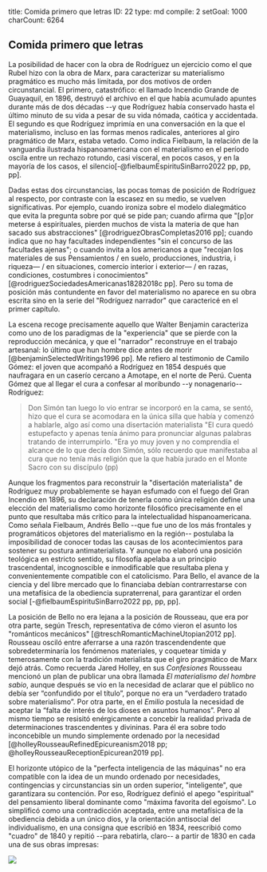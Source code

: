 title:          Comida primero que letras
ID:             22
type:           md
compile:        2
setGoal:        1000
charCount:      6264


## Comida primero que letras

La posibilidad de hacer con la obra de Rodríguez un ejercicio como el que Rubel hizo con la obra de Marx, para caracterizar su materialismo pragmático es mucho más limitada, por dos motivos de orden circunstancial. <!-- primero: hablar abiertamente de materialismo estaba mal visto --> El primero, catastrófico: el llamado Incendio Grande de Guayaquil, en 1896, destruyó el archivo en el que había acumulado apuntes durante más de dos décadas --y que Rodríguez había conservado hasta el último minuto de su vida a pesar de su vida nómada, caótica y accidentada. El segundo es que Rodríguez imprimía en una conversación en la que el materialismo, incluso en las  formas menos radicales, anteriores al giro pragmático de Marx, estaba vetado. Como indica Fielbaum, la relación de la vanguardia ilustrada hispanoamericana con el materialismo en el período oscila entre un rechazo rotundo, casi visceral, en pocos casos, y en la mayoría de los casos, el silencio[-@fielbaumEspirituSinBarro2022 pp, pp, pp]. <!-- mejorar glosa de Fielbaum -->

Dadas estas dos circunstancias, las pocas tomas de posición de Rodríguez al respecto, por contraste con la escasez en su medio, se vuelven significativas. Por ejemplo, cuando ironiza sobre el modelo dialegmático que evita la pregunta sobre por qué se pide pan; cuando afirma que "[p]or meterse á espirituales, pierden muchos de vista la materia de que han sacado sus abstracciones" [@rodriguezObrasCompletas2016 pp]; cuando indica que no hay facultades independientes "sin el concurso de las facultades ajenas"; o cuando invita a los americanos a que "recojan los materiales de sus Pensamientos / en suelo, producciones, industria, i riqueza— / en situaciones, comercio interior i exterior— / en razas, condiciones, costumbres i conocimientos" [@rodriguezSociedadesAmericanas18282018c pp]. Pero su toma de posición más contundente en favor del materialismo no aparece en su obra escrita sino en la serie del "Rodríguez narrador" que caractericé en el primer capítulo. 

La escena recoge precisamente aquello que Walter Benjamin caracteriza como uno de los paradigmas de la "experiencia" que se pierde con la reproducción mecánica,  y que el "narrador" reconstruye en el trabajo artesanal: lo último que hun hombre dice antes de morir [@benjaminSelectedWritings1996 pp]<!--glosar con más precisión y citas textuales-->. Me refiero al testimonio de Camilo Gómez: el joven que acompañó a Rodríguez en 1854 después que naufragara en un caserío cercano a Amotape, en el norte de Perú. Cuenta Gómez que al llegar el cura a confesar al moribundo --y nonagenario-- Rodríguez: 

>Don Simón tan luego lo vio entrar se incorporó en la cama, se sentó, hizo que el cura se acomodara en la única silla que había y comenzó a hablarle, algo así como una disertación materialista
"El cura quedó estupefacto y apenas tenía ánimo para pronunciar algunas palabras tratando de interrumpirlo.
"Era yo muy joven y no comprendía el alcance de lo que decía don Simón, sólo recuerdo que manifestaba al cura que no tenía más religión que la que había jurado en el Monte Sacro con su discípulo (pp)

Aunque los fragmentos para reconstruir la "disertación materialista" de Rodríguez muy probablemente se hayan esfumado con el fuego del Gran Incendio en 1896, su declaración de tenerla como única religión define una elección del materialismo como horizonte filosófico precisamente en el punto que resultaba más crítico para la intelectualidad hispanoamericana. Como señala Fielbaum, Andrés Bello --que fue uno de los más frontales y programáticos objetores del materialismo en la región-- postulaba la imposibilidad de conocer todas las causas de los acontecimientos para sostener su postura antimaterialista. Y aunque no elaboró una posición teológica en estricto sentido, su filosofía apelaba a un principio trascendental, incognoscible e inmodificable que resultaba plena y convenientemente compatible con el catolicismo. Para Bello, el avance de la ciencia y del libre mercado que lo financiaba debían contrarrestarse con una metafísica de la obediencia supraterrenal, para garantizar el orden social [-@fielbaumEspirituSinBarro2022 pp, pp, pp]. 

La posición de Bello no era lejana a la posición de Rousseau, que era por otra parte, según Tresch, representativa de cómo vieron el asunto los "románticos mecánicos" [@treschRomanticMachineUtopian2012 pp]. Rousseau osciló entre aferrarse a una razón trascendendente que sobredeterminaría los fenómenos materiales, y coquetear tímida y temerosamente con la tradición materialista que el giro pragmático de Marx dejó atrás. Como recuerda Jared Holley, en sus *Confesiones* Rousseau mencionó un plan de publicar una obra llamada *El materialismo del hombre sabio*, aunque después se vio en la necesidad de aclarar que el público no debía ser “confundido por el título”, porque no era un “verdadero tratado sobre materialismo”. Por otra parte, en el *Emilio* postula la necesidad de aceptar la “falta de interés de los dioses en asuntos humanos”. Pero al mismo tiempo se resisitó enérgicamente a concebir la realidad privada de determinaciones trascendentes y divininas. Para él era sobre todo inconcebible un mundo simplemente ordenado por la necesidad [@holleyRousseauRefinedEpicureanism2018 pp;  @holleyRousseauReceptionEpicurean2019 pp]. 

El horizonte utópico de la "perfecta inteligencia de las máquinas" no era compatible con la idea de un mundo ordenado por necesidades, contingencias y circunstancias sin un orden superior, "inteligente", que garantizara su contención. Por eso, Rodríguez definió el apego "espiritual" del pensamiento liberal dominante como "máxima favorita del egoísmo". Lo simplificó como una contradicción aceptada, entre una metafísica de la obediencia debida a un único dios, y la orientación antisocial del individualismo, en una consigna que escribió en 1834, reescribió como "cuadro" de 1840 y repitió --para rebatirla, claro-- a partir de 1830 en cada una de sus obras impresas:

![](file:///home/febres/Pictures/Screenshots/dios-para-todos.png)

<!-- 
Este es, precisamente, el primer ejemplo que pone Rodríguez para definir la "doctrina social(...)que exhalan los mercados y las tiendas", y cuyo contagio prevendría la "vacuna" de la "instrucción social".  -->